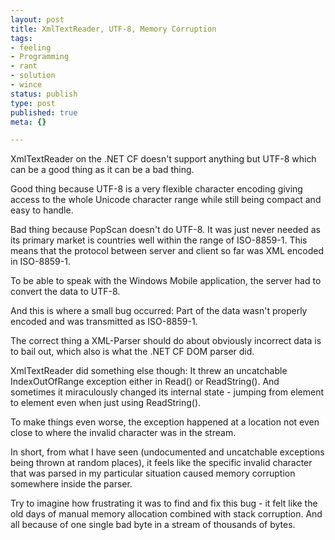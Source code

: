 ```yaml
---
layout: post
title: XmlTextReader, UTF-8, Memory Corruption
tags:
- feeling
- Programming
- rant
- solution
- wince
status: publish
type: post
published: true
meta: {}

---
```

<p>XmlTextReader on the .NET CF doesn't support anything but UTF-8 which can be a good thing as it can be a bad thing.</p>
<p>Good thing because UTF-8 is a very flexible character encoding giving access to the whole Unicode character range while still being compact and easy to handle.</p>
<p>Bad thing because PopScan doesn't do UTF-8. It was just never needed as its primary market is countries well within the range of ISO-8859-1. This means that the protocol between server and client so far was XML encoded in ISO-8859-1.</p>
<p>To be able to speak with the Windows Mobile application, the server had to convert the data to UTF-8.</p>
<p>And this is where a small bug occurred: Part of the data wasn't properly encoded and was transmitted as ISO-8859-1.</p>
<p>The correct thing a XML-Parser should do about obviously incorrect data is to bail out, which also is what the .NET CF DOM parser did.</p>
<p>XmlTextReader did something else though: It threw an uncatchable IndexOutOfRange exception either in Read() or ReadString(). And sometimes it miraculously changed its internal state - jumping from element to element even when just using ReadString().</p>
<p>To make things even worse, the exception happened at a location not even close to where the invalid character was in the stream.</p>
<p>In short, from what I have seen (undocumented and uncatchable exceptions being thrown at random places), it feels like the specific invalid character that was parsed in my particular situation caused memory corruption somewhere inside the parser.</p>
<p>Try to imagine how frustrating it was to find and fix this bug - it felt like the old days of manual memory allocation combined with stack corruption. And all because of one single bad byte in a stream of thousands of bytes.</p>
